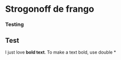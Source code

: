 # Strogonoff de frango

### Testing
## Test
I just love **bold text**.
To make a text bold, use double *
